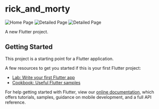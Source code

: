 # rick_and_morty
![Home Page](/screnshots/1.png?raw=true "Home Page")
![Detailed Page](/screnshots/2.png?raw=true "Detailed Page")
![Detailed Page](/screnshots/3.png?raw=true "Detailed Page")





A new Flutter project.

## Getting Started

This project is a starting point for a Flutter application.

A few resources to get you started if this is your first Flutter project:

- [Lab: Write your first Flutter app](https://flutter.dev/docs/get-started/codelab)
- [Cookbook: Useful Flutter samples](https://flutter.dev/docs/cookbook)

For help getting started with Flutter, view our
[online documentation](https://flutter.dev/docs), which offers tutorials,
samples, guidance on mobile development, and a full API reference.
